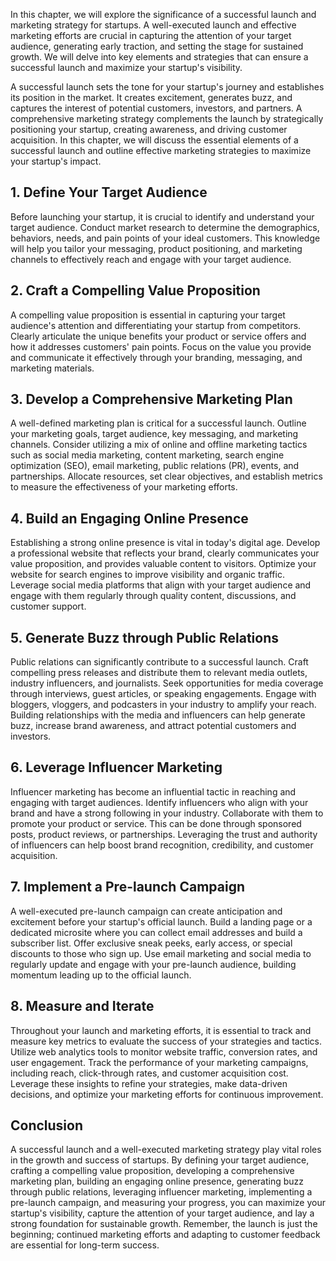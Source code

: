 
In this chapter, we will explore the significance of a successful launch and marketing strategy for startups. A well-executed launch and effective marketing efforts are crucial in capturing the attention of your target audience, generating early traction, and setting the stage for sustained growth. We will delve into key elements and strategies that can ensure a successful launch and maximize your startup's visibility.

A successful launch sets the tone for your startup's journey and establishes its position in the market. It creates excitement, generates buzz, and captures the interest of potential customers, investors, and partners. A comprehensive marketing strategy complements the launch by strategically positioning your startup, creating awareness, and driving customer acquisition. In this chapter, we will discuss the essential elements of a successful launch and outline effective marketing strategies to maximize your startup's impact.

**1. Define Your Target Audience**
----------------------------------

Before launching your startup, it is crucial to identify and understand your target audience. Conduct market research to determine the demographics, behaviors, needs, and pain points of your ideal customers. This knowledge will help you tailor your messaging, product positioning, and marketing channels to effectively reach and engage with your target audience.

**2. Craft a Compelling Value Proposition**
-------------------------------------------

A compelling value proposition is essential in capturing your target audience's attention and differentiating your startup from competitors. Clearly articulate the unique benefits your product or service offers and how it addresses customers' pain points. Focus on the value you provide and communicate it effectively through your branding, messaging, and marketing materials.

**3. Develop a Comprehensive Marketing Plan**
---------------------------------------------

A well-defined marketing plan is critical for a successful launch. Outline your marketing goals, target audience, key messaging, and marketing channels. Consider utilizing a mix of online and offline marketing tactics such as social media marketing, content marketing, search engine optimization (SEO), email marketing, public relations (PR), events, and partnerships. Allocate resources, set clear objectives, and establish metrics to measure the effectiveness of your marketing efforts.

**4. Build an Engaging Online Presence**
----------------------------------------

Establishing a strong online presence is vital in today's digital age. Develop a professional website that reflects your brand, clearly communicates your value proposition, and provides valuable content to visitors. Optimize your website for search engines to improve visibility and organic traffic. Leverage social media platforms that align with your target audience and engage with them regularly through quality content, discussions, and customer support.

**5. Generate Buzz through Public Relations**
---------------------------------------------

Public relations can significantly contribute to a successful launch. Craft compelling press releases and distribute them to relevant media outlets, industry influencers, and journalists. Seek opportunities for media coverage through interviews, guest articles, or speaking engagements. Engage with bloggers, vloggers, and podcasters in your industry to amplify your reach. Building relationships with the media and influencers can help generate buzz, increase brand awareness, and attract potential customers and investors.

**6. Leverage Influencer Marketing**
------------------------------------

Influencer marketing has become an influential tactic in reaching and engaging with target audiences. Identify influencers who align with your brand and have a strong following in your industry. Collaborate with them to promote your product or service. This can be done through sponsored posts, product reviews, or partnerships. Leveraging the trust and authority of influencers can help boost brand recognition, credibility, and customer acquisition.

**7. Implement a Pre-launch Campaign**
--------------------------------------

A well-executed pre-launch campaign can create anticipation and excitement before your startup's official launch. Build a landing page or a dedicated microsite where you can collect email addresses and build a subscriber list. Offer exclusive sneak peeks, early access, or special discounts to those who sign up. Use email marketing and social media to regularly update and engage with your pre-launch audience, building momentum leading up to the official launch.

**8. Measure and Iterate**
--------------------------

Throughout your launch and marketing efforts, it is essential to track and measure key metrics to evaluate the success of your strategies and tactics. Utilize web analytics tools to monitor website traffic, conversion rates, and user engagement. Track the performance of your marketing campaigns, including reach, click-through rates, and customer acquisition cost. Leverage these insights to refine your strategies, make data-driven decisions, and optimize your marketing efforts for continuous improvement.

Conclusion
----------

A successful launch and a well-executed marketing strategy play vital roles in the growth and success of startups. By defining your target audience, crafting a compelling value proposition, developing a comprehensive marketing plan, building an engaging online presence, generating buzz through public relations, leveraging influencer marketing, implementing a pre-launch campaign, and measuring your progress, you can maximize your startup's visibility, capture the attention of your target audience, and lay a strong foundation for sustainable growth. Remember, the launch is just the beginning; continued marketing efforts and adapting to customer feedback are essential for long-term success.
